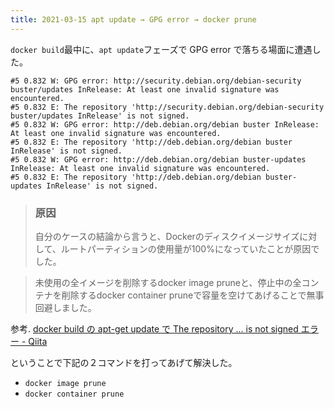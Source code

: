 ```yaml
---
title: 2021-03-15 apt update → GPG error → docker prune
---
```


`docker build`最中に、`apt update`フェーズで GPG error で落ちる場面に遭遇した。

```
#5 0.832 W: GPG error: http://security.debian.org/debian-security buster/updates InRelease: At least one invalid signature was encountered.
#5 0.832 E: The repository 'http://security.debian.org/debian-security buster/updates InRelease' is not signed.
#5 0.832 W: GPG error: http://deb.debian.org/debian buster InRelease: At least one invalid signature was encountered.
#5 0.832 E: The repository 'http://deb.debian.org/debian buster InRelease' is not signed.
#5 0.832 W: GPG error: http://deb.debian.org/debian buster-updates InRelease: At least one invalid signature was encountered.
#5 0.832 E: The repository 'http://deb.debian.org/debian buster-updates InRelease' is not signed.
```

> ### 原因
> 自分のケースの結論から言うと、Dockerのディスクイメージサイズに対して、ルートパーティションの使用量が100%になっていたことが原因でした。

> 未使用の全イメージを削除するdocker image pruneと、停止中の全コンテナを削除するdocker container pruneで容量を空けてあげることで無事回避しました。

参考. [docker build の apt-get update で The repository ... is not signed エラー - Qiita](https://qiita.com/yukia3e/items/6e2536dd90d34a8b01cc)

ということで下記の２コマンドを打ってあげて解決した。

- `docker image prune`
- `docker container prune`
